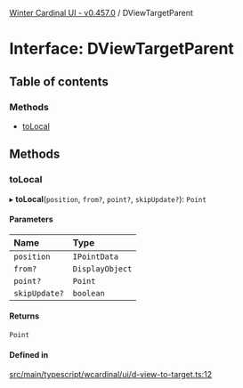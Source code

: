 [Winter Cardinal UI - v0.457.0](../index.md) / DViewTargetParent

# Interface: DViewTargetParent

## Table of contents

### Methods

- [toLocal](DViewTargetParent.md#tolocal)

## Methods

### toLocal

▸ **toLocal**(`position`, `from?`, `point?`, `skipUpdate?`): `Point`

#### Parameters

| Name | Type |
| :------ | :------ |
| `position` | `IPointData` |
| `from?` | `DisplayObject` |
| `point?` | `Point` |
| `skipUpdate?` | `boolean` |

#### Returns

`Point`

#### Defined in

[src/main/typescript/wcardinal/ui/d-view-to-target.ts:12](https://github.com/winter-cardinal/winter-cardinal-ui/blob/v0.457.0/src/main/typescript/wcardinal/ui/d-view-to-target.ts#L12)
